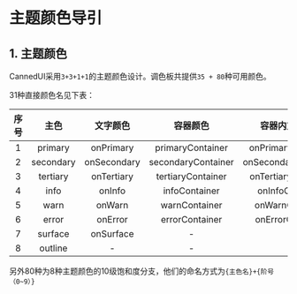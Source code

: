 # 主题颜色导引

## 1. 主题颜色

CannedUI采用`3+3+1+1`的主题颜色设计。调色板共提供`35 + 80`种可用颜色。

31种直接颜色名见下表：

| 序号  |    主色     |    文字颜色     |        容器颜色        |       容器内文字颜色        |      变体容器颜色      |     变体容器内文字颜色      |
|:---:|:---------:|:-----------:|:------------------:|:--------------------:|:----------------:|:------------------:|
|  1  |  primary  |  onPrimary  |  primaryContainer  |  onPrimaryContainer  |  primaryVariant  |  onPrimaryVariant  |
|  2  | secondary | onSecondary | secondaryContainer | onSecondaryContainer | secondaryVariant | onSecondaryVariant |
|  3  | tertiary  | onTertiary  | tertiaryContainer  | onTertiaryContainer  | tertiaryVariant  | onTertiaryVariant  |
|  4  |   info    |   onInfo    |   infoContainer    |   onInfoContainer    |        -         |         -          |
|  5  |   warn    |   onWarn    |   warnContainer    |   onWarnContainer    |        -         |         -          |
|  6  |   error   |   onError   |   errorContainer   |   onErrorContainer   |        -         |         -          |
|  7  |  surface  |  onSurface  |         -          |          -           |  surfaceVariant  |  onSurfaceVariant  |
|  8  |  outline  |      -      |         -          |          -           |        -         |         -          |

另外80种为8种主题颜色的10级饱和度分支，他们的命名方式为`{主色名}+{阶号（0~9）}`